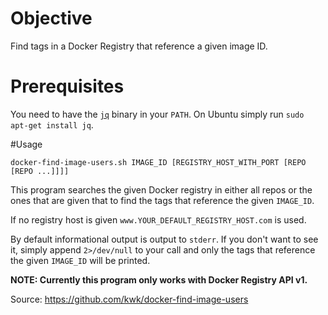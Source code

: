# Objective

Find tags in a Docker Registry that reference a given image ID.

# Prerequisites

You need to have the [`jq`](http://stedolan.github.io/jq/) binary in your `PATH`. On Ubuntu simply run `sudo apt-get install jq`.

#Usage

    docker-find-image-users.sh IMAGE_ID [REGISTRY_HOST_WITH_PORT [REPO [REPO ...]]]]

This program searches the given Docker registry in either all
repos or the ones that are given that to find the tags that
reference the given `IMAGE_ID`.

If no registry host is given `www.YOUR_DEFAULT_REGISTRY_HOST.com` is used.

By default informational output is output to `stderr`. If you don't
want to see it, simply append `2>/dev/null` to your call and only the
tags that reference the given `IMAGE_ID` will be printed.

**NOTE: Currently this program only works with Docker Registry API v1.**

Source: https://github.com/kwk/docker-find-image-users
